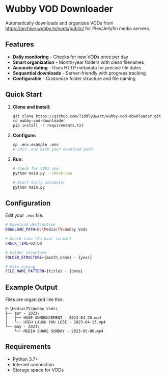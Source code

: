 # Wubby VOD Downloader

Automatically downloads and organizes VODs from https://archive.wubby.tv/vods/public/ for Plex/Jellyfin media servers.

## Features

- **Daily monitoring** - Checks for new VODs once per day
- **Smart organization** - Month-year folders with clean filenames
- **Accurate dating** - Uses HTTP metadata for precise file dates
- **Sequential downloads** - Server-friendly with progress tracking
- **Configurable** - Customize folder structure and file naming

## Quick Start

1. **Clone and install:**
   ```bash
   git clone https://github.com/TiddlyQwert/wubby-vod-downloader.git
   cd wubby-vod-downloader
   pip install -r requirements.txt
   ```

2. **Configure:**
   ```bash
   cp .env.example .env
   # Edit .env with your download path
   ```

3. **Run:**
   ```bash
   # Check for VODs now
   python main.py --check-now
   
   # Start daily scheduler
   python main.py
   ```

## Configuration

Edit your `.env` file:

```bash
# Download destination
DOWNLOAD_PATH=D:\Media\TV\Wubby Vods

# Check time (24-hour format)
CHECK_TIME=02:00

# Folder structure
FOLDER_STRUCTURE={month_name} - {year}

# File naming
FILE_NAME_PATTERN={title} - {date}
```

## Example Output

Files are organized like this:
```
D:\Media\TV\Wubby Vods\
├── apr - 2023\
│   ├── HUGE ANNOUNCEMENT - 2023-04-20.mp4
│   └── HIGH LAUGH YOU LOSE - 2023-04-13.mp4
└── may - 2023\
    └── MEDIA SHARE SUNDAY - 2023-05-06.mp4
```

## Requirements

- Python 3.7+
- Internet connection
- Storage space for VODs